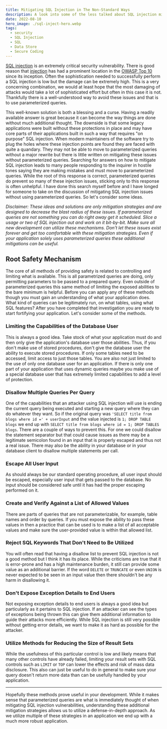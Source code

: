 ```yaml
---
title: Mitigating SQL Injection in The Non-Standard Ways
description: A look into some of the less talked about SQL injection mitigation strategies that can be utilized in an application.
date: 2022-08-10
hero_image: ./sql-inject-hero.webp
tags:
  - security
  - SQL Injection
  - SQL
  - Data Store
  - Secure Coding
---
```


[SQL injection](https://owasp.org/www-community/attacks/SQL_Injection) is an extremely critical security vulnerability. There is good reason that [injection](https://owasp.org/Top10/A03_2021-Injection/) has had a prominent location in the [OWASP Top 10](https://owasp.org/www-project-top-ten/) since its inception. Often the sophistication needed to successfully perform a SQL injection is low but the damage can be extremely high. This is a very concerning combination, we would at least hope that the most damaging of attacks would take a lot of sophisticated effort but often in this case it is not. Thankfully there is a well-understood way to avoid these issues and that is to use parameterized queries.

This well-known solution is both a blessing and a curse. Having a readily available answer is great because it can become the way things are done without much additional thought. The downside is that some legacy applications were built without these protections in place and may have core parts of their applications built in such a way that requires "on purpose" SQL injection. When modern maintainers of the software try to plug the holes where these injection points are found they are faced with quite a quandary. They may not be able to move to parameterized queries without a major rewrite but there is little written on mitigating these issues without parameterized queries. Searching for answers on how to mitigate SQL injection leads to many people responding to the inquirer in hostile tones saying they are making mistakes and must move to parameterized queries. While the root of this response is correct, parameterized queries do prevent so many of these injection issues, sticking only to this response is often unhelpful. I have done this search myself before and I have longed for someone to take on the discussion of mitigating SQL injection issues without using parameterized queries. So let's consider some ideas.

*Disclaimer:*
*These ideas and solutions are only mitigation strategies and are designed to decrease the blast radius of these issues. If parameterized queries are not something you can do right away get it scheduled. Slice a usage or two of SQL injection out and work on it bit-by-bit. Make sure all new development can utilize these mechanisms. Don't let these issues exist forever and get too comfortable with these mitigation strategies. Even if your application solely uses parameterized queries these additional mitigations can be useful.* 

## Root Safety Mechanism

The core of all methods of providing safety is related to controlling and limiting what is available. This is all parametrized queries are doing, only permitting parameters to be passed to a prepared query. Even outside of parameterized queries this same method of limiting the exposed abilities to the bare minimum is helpful. Before you can apply any of these methods though you must gain an understanding of what your application does. What kind of queries can be legitimately run, on what tables, using what SQL features? After you have completed that investigation you are ready to start fortifying your application. Let's consider some of the methods.

### Limiting the Capabilities of the Database User

This is always a good idea. Take stock of what your application must do and then only give the application's database user those abilities. Thus, if you don't make use of stored procedures, don't give the database user the ability to execute stored procedures. If only some tables need to be accessed, limit access to just those tables. You are also not just limited to the use of only one database user for an application. If there is only one part of your application that uses dynamic queries maybe you make use of a special database user that has extremely limited capabilities to add a level of protection.

### Disallow Multiple Queries Per Query

One of the capabilities that an attacker using SQL injection will use is ending the current query being executed and starting a new query where they can do whatever they want. So if the original query was `'SELECT title from blogs where id =' + userInput` and the value injected is `1; DROP TABLE blogs` we end up with `SELECT title from blogs where id = 1; DROP TABLES blogs`. There are a couple of ways to prevent this. For one we could disallow the statement separator but that could cause issues as there may be a legitimate semicolon found in an input that is properly escaped and thus not a real issue. There may also be the ability in your database or in your database client to disallow multiple statements per call.

### Escape All User Input

As should always be our standard operating procedure, all user input should be escaped, especially user input that gets passed to the database. No input should be considered safe until it has had the proper escaping performed on it.

### Create and Verify Against a List of Allowed Values

There are parts of queries that are not parameterizable, for example, table names and order by queries. If you must expose the ability to pass these values in then a practice that can be used is to make a list of all acceptable values and make sure the user-provided value is within that allowed list.

### Reject SQL Keywords That Don't Need to Be Utilized

You will often read that having a disallow list to prevent SQL injection is not a good method but I think it has its place. While the criticisms are true that it is error-prone and has a high maintenance burden, it still can provide some value as an additional barrier. If the word `DELETE` or `TRUNCATE` or even `UNION` is never expected to be seen in an input value then there shouldn't be any harm in disallowing it.

### Don't Expose Exception Details to End Users

Not exposing exception details to end users is always a good idea but particularly as it pertains to SQL injection. If an attacker can see the types of exceptions being thrown this can give them additional information to guide their attacks more efficiently. While SQL injection is still very possible without getting error details, we want to make it as hard as possible for the attacker.

### Utilize Methods for Reducing the Size of Result Sets

While the usefulness of this particular control is low and likely means that many other controls have already failed, limiting your result sets with SQL controls such as `LIMIT` or `TOP` can lower the effects and risk of mass data disclosure. This also can just be useful to do in general to make sure your query doesn't return more data than can be usefully handled by your application.

---

Hopefully these methods prove useful in your development. While it makes sense that parameterized queries are what is immediately thought of when mitigating SQL injection vulnerabilities, understanding these additional mitigation strategies allows us to utilize a defense-in-depth approach. As we utilize multiple of these strategies in an application we end up with a much more robust application.
